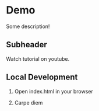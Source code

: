 # Demo

Some description!


## Subheader

Watch tutorial on youtube.

## Local Development

1. Open index.html in your browser

2. Carpe diem